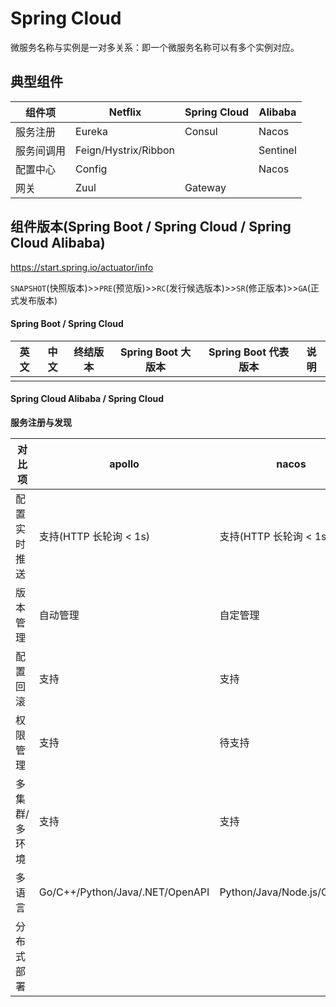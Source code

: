 # Spring Cloud

微服务名称与实例是一对多关系：即一个微服务名称可以有多个实例对应。

## 典型组件

| 组件项   | Netflix              | Spring Cloud | Alibaba  |
|-------|----------------------|--------------|----------|
| 服务注册  | Eureka               | Consul       | Nacos    |
| 服务间调用 | Feign/Hystrix/Ribbon |              | Sentinel |
| 配置中心  | Config               |              | Nacos    |
| 网关    | Zuul                 | Gateway      |          |

## 组件版本(Spring Boot / Spring Cloud / Spring Cloud Alibaba)

https://start.spring.io/actuator/info

`SNAPSHOT`(快照版本)>>`PRE`(预览版)>>`RC`(发行候选版本)>>`SR`(修正版本)>>`GA`(正式发布版本)

#### Spring Boot / Spring Cloud

| 英文 | 中文 | 终结版本 | Spring Boot 大版本 | Spring Boot 代表版本 | 说明 |
| ---- | ---- | ---- | ---- | ---- | ---- |
|    |    |      |                 |                  |    |

#### Spring Cloud Alibaba / Spring Cloud



**服务注册与发现**

| 对比项     | apollo                          | nacos                       | config               |
|---------|---------------------------------|-----------------------------|----------------------|
| 配置实时推送  | 支持(HTTP 长轮询 < 1s)               | 支持(HTTP 长轮询 < 1s)           | 支持(Spring Cloud Bus) |
| 版本管理    | 自动管理                            | 自定管理                        | 支持(Git)              |
| 配置回滚    | 支持                              | 支持                          | 支持(Git)              |
| 权限管理    | 支持                              | 待支持                         | 支持                   |
| 多集群/多环境 | 支持                              | 支持                          | 支持                   |
| 多语言     | Go/C++/Python/Java/.NET/OpenAPI | Python/Java/Node.js/OpenAPI | Java                 |
| 分布式部署   |                                 |                             |                      |

